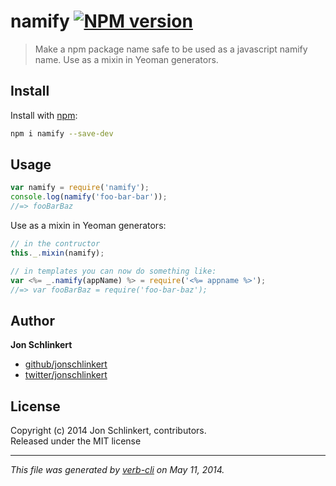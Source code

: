 # namify [![NPM version](https://badge.fury.io/js/namify.png)](http://badge.fury.io/js/namify)

> Make a npm package name safe to be used as a javascript namify name. Use as a mixin in Yeoman generators.

## Install
Install with [npm](npmjs.org):

```bash
npm i namify --save-dev
```


## Usage

```js
var namify = require('namify');
console.log(namify('foo-bar-bar'));
//=> fooBarBaz
```

Use as a mixin in Yeoman generators:

```js
// in the contructor
this._.mixin(namify);

// in templates you can now do something like:
var <%= _.namify(appName) %> = require('<%= appname %>');
//=> var fooBarBaz = require('foo-bar-baz');
```

## Author

**Jon Schlinkert**

+ [github/jonschlinkert](https://github.com/jonschlinkert)
+ [twitter/jonschlinkert](http://twitter.com/jonschlinkert)

## License
Copyright (c) 2014 Jon Schlinkert, contributors.  
Released under the MIT license

***

_This file was generated by [verb-cli](https://github.com/assemble/verb-cli) on May 11, 2014._